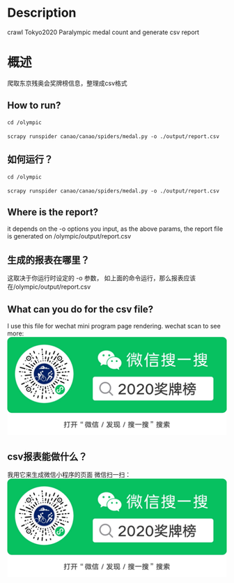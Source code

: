 # Description
crawl Tokyo2020 Paralympic medal count and generate csv report

# 概述
爬取东京残奥会奖牌榜信息，整理成csv格式

## How to run?
```angular2html
cd /olympic

scrapy runspider canao/canao/spiders/medal.py -o ./output/report.csv
```
## 如何运行？
```angular2html
cd /olympic

scrapy runspider canao/canao/spiders/medal.py -o ./output/report.csv
```

## Where is the report?
it depends on the -o options you input,
as the above params, the report file is generated on /olympic/output/report.csv

## 生成的报表在哪里？
这取决于你运行时设定的 -o 参数，
如上面的命令运行，那么报表应该在/olympic/output/report.csv

## What can you do for the csv file?
I use this file for wechat mini program page rendering.
wechat scan to see more:
![image](official.jpg)

## csv报表能做什么？
我用它来生成微信小程序的页面
微信扫一扫：
![image](official.jpg)
